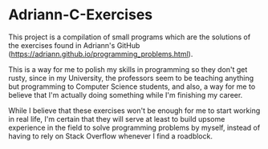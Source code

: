 # Adriann-C-Exercises
This project is a compilation of small programs which are the solutions of the exercises found in Adriann's GitHub (https://adriann.github.io/programming_problems.html).

This is a way for me to polish my skills in programming so they don't get rusty, since in my University, the professors seem to be teaching anything but programming to Computer Science students, and also, a way for me to believe that I'm actually doing something while I'm finishing my career.

While I believe that these exercises won't be enough for me to start working in real life, I'm certain that they will serve at least to build upsome experience in the field to solve programming problems by myself, instead of having to rely on Stack Overflow whenever I find a roadblock.
